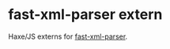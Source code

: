 # fast-xml-parser extern
Haxe/JS externs for [fast-xml-parser](https://www.npmjs.com/package/fast-xml-parser).
